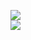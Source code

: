 [![](https://img.shields.io/badge/Made%20With-Github%20Spray-lightgrey.svg?style=for-the-badge&logo=github)](https://github.com/Annihil/github-spray#6614)  
[![](https://i.imgur.com/2DrTn0Z.gif)](https://github.com/Annihil/github-spray)